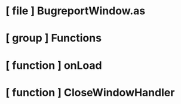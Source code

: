 # [ file ] BugreportWindow.as

# [ group ] Functions

# [ function ] onLoad

# [ function ] CloseWindowHandler

